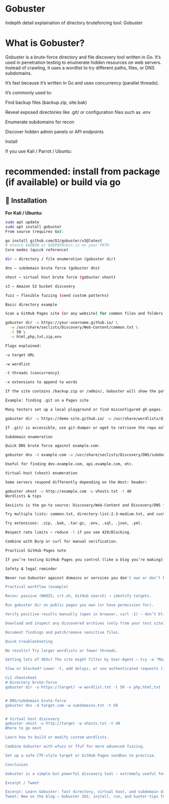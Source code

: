 # Gobuster
Indepth detail explaination of directory bruteforcing tool: Gobuster
# What is Gobuster?

Gobuster is a brute-force directory and file discovery tool written in Go. It’s used in penetration testing to enumerate hidden resources on web servers. Instead of crawling, it uses a wordlist to try different paths, files, or DNS subdomains.

It’s fast because it’s written in Go and uses concurrency (parallel threads).

It’s commonly used to:

Find backup files (backup.zip, site.bak)

Reveal exposed directories like .git/ or configuration files such as .env

Enumerate subdomains for recon

Discover hidden admin panels or API endpoints

Install

If you use Kali / Parrot / Ubuntu:

# recommended: install from package (if available) or build via go
## 🚀 Installation

**For Kali / Ubuntu:**

```bash
sudo apt update
sudo apt install gobuster
From source (requires Go):

go install github.com/OJ/gobuster/v3@latest
# ensure $GOBIN or $GOPATH/bin is on your PATH
Core modes (quick reference)

dir — directory / file enumeration (gobuster dir)

dns — subdomain brute force (gobuster dns)

vhost — virtual host brute force (gobuster vhost)

s3 — Amazon S3 bucket discovery

fuzz — flexible fuzzing (send custom patterns)

Basic directory example

Scan a GitHub Pages site (or any website) for common files and folders:

gobuster dir -u https://your-username.github.io/ \
  -w /usr/share/seclists/Discovery/Web-Content/common.txt \
  -t 50 \
  -x html,php,txt,zip,env

Flags explained:

-u target URL

-w wordlist

-t threads (concurrency)

-x extensions to append to words

If the site contains /backup.zip or /admin/, Gobuster will show the path and status code.

Example: finding .git on a Pages site

Many testers set up a local playground or find misconfigured gh-pages. To look for an exposed .git:

gobuster dir -u https://demo-site.github.io/ -w /usr/share/wordlists/dirb/common.txt -x git -t 30

If .git/ is accessible, use git-dumper or wget to retrieve the repo only on assets you own or with explicit permission.

Subdomain enumeration

Quick DNS brute force against example.com:

gobuster dns -d example.com -w /usr/share/seclists/Discovery/DNS/subdomains-top1million-20000.txt -t 50

Useful for finding dev.example.com, api.example.com, etc.

Virtual-host (vhost) enumeration

Some servers respond differently depending on the Host: header:

gobuster vhost -u http://example.com -w vhosts.txt -t 40
Wordlists & tips

SecLists is the go-to source: Discovery/Web-Content and Discovery/DNS folders.

Try multiple lists: common.txt, directory-list-2.3-medium.txt, and custom lists for your target (framework-specific names like wp-admin for WordPress).

Try extensions: .zip, .bak, .tar.gz, .env, .sql, .json, .yml.

Respect rate limits — reduce -t if you see 429/Blocking.

Combine with Burp or curl for manual verification.

Practical GitHub Pages note

If you’re testing GitHub Pages you control (like a blog you’re making), Gobuster is great for verifying you didn’t accidentally publish sensitive files (e.g., secret.txt, backup.zip or .env in docs/). Create a test backup file and ensure it’s not reachable publicly, or purposely host a honeypot file to practice discovery techniques on your own assets.

Safety & legal reminder

Never run Gobuster against domains or services you don't own or don’t have explicit permission to test. Automated brute-force scanning can be considered abusive by hosting providers and may violate terms of service or local law. Use a sandbox/test repo or get written permission.

Practical workflow (example)

Recon: passive (WHOIS, crt.sh, GitHub search) → identify targets.

Run gobuster dir on public pages you own (or have permission for).

Verify positive results manually (open in browser, curl -I) — don’t blindly trust 200/403 codes.

Download and inspect any discovered archives (only from your test site).

Document findings and patch/remove sensitive files.

Quick troubleshooting

No results? Try larger wordlists or fewer threads.

Getting lots of 403s? The site might filter by User-Agent — try -a "Mozilla/5.0" or lower concurrency.

Slow or blocked? Lower -t, add delays, or use authenticated requests (if testing an authenticated directory).

CLI cheatsheet
# Directory brute-force
gobuster dir -u https://target/ -w wordlist.txt -t 50 -x php,html,txt


# DNS/subdomain brute-force
gobuster dns -d target.com -w subdomains.txt -t 50


# Virtual host discovery
gobuster vhost -u http://target -w vhosts.txt -t 40
Where to go next

Learn how to build or modify custom wordlists.

Combine Gobuster with wfuzz or ffuf for more advanced fuzzing.

Set up a safe CTF-style target or GitHub Pages sandbox to practise.

Conclusion

Gobuster is a simple but powerful discovery tool — extremely useful for web recon when used responsibly. If you’re writing a Gobuster blog post, include clear examples, safety/legal guidance, and a real-world demo (on a sandbox repo). Readers love a “play along” section where they can run commands on a sample site you provide.

Excerpt / Tweet

Excerpt: Learn Gobuster: fast directory, virtual host, and subdomain discovery for web testing. Install, run, and use safe examples — including GitHub Pages—plus wordlists and tips.
Tweet: New on the blog — Gobuster 101: install, run, and hunter-tips for directory & subdomain discovery (with GitHub Pages demo). #infosec #CTF
